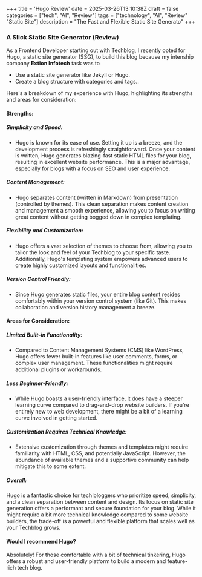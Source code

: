 +++
title = 'Hugo Review'
date = 2025-03-26T13:10:38Z
draft = false
categories = ["tech", "AI", "Review"]
tags = ["technology", "AI", "Review" "Static Site"]
description = "The Fast and Flexible Static Site Generato"
+++

### A Slick Static Site Generator (Review)

As a Frontend Developer starting out with Techblog, I recently opted for Hugo, a static site generator (SSG), to build this blog because my intenship company **Extion Infotech** task was to

  * Use a static site generator like Jekyll or Hugo.
  * Create a blog structure with categories and tags.. 

Here's a breakdown of my experience with Hugo, highlighting its strengths and areas for consideration:

#### Strengths:

 ##### Simplicity and Speed: 
  - Hugo is known for its ease of use. Setting it up is a breeze, and the development process is refreshingly straightforward. Once your content is written, Hugo generates blazing-fast static HTML files for your blog, resulting in excellent website performance. This is a major advantage, especially for blogs with a focus on SEO and user experience.

##### Content Management: 
  - Hugo separates content (written in Markdown) from presentation (controlled by themes). This clean separation makes content creation and management a smooth experience, allowing you to focus on writing great content without getting bogged down in complex templating.

##### Flexibility and Customization: 
  - Hugo offers a vast selection of themes to choose from, allowing you to tailor the look and feel of your Techblog to your specific taste. Additionally, Hugo's templating system empowers advanced users to create highly customized layouts and functionalities.

##### Version Control Friendly: 
  - Since Hugo generates static files, your entire blog content resides comfortably within your version control system (like Git). This makes collaboration and version history management a breeze.

#### Areas for Consideration:

##### Limited Built-in Functionality: 
   - Compared to Content Management Systems (CMS) like WordPress, Hugo offers fewer built-in features like user comments, forms, or complex user management. These functionalities might require additional plugins or workarounds.

##### Less Beginner-Friendly: 
   - While Hugo boasts a user-friendly interface, it does have a steeper learning curve compared to drag-and-drop website builders. If you're entirely new to web development, there might be a bit of a learning curve involved in getting started.

##### Customization Requires Technical Knowledge: 
   - Extensive customization through themes and templates might require familiarity with HTML, CSS, and potentially JavaScript. However, the abundance of available themes and a supportive community can help mitigate this to some extent.

##### Overall:

Hugo is a fantastic choice for tech bloggers who prioritize speed, simplicity, and a clean separation between content and design. Its focus on static site generation offers a performant and secure foundation for your blog. While it might require a bit more technical knowledge compared to some website builders, the trade-off is a powerful and flexible platform that scales well as your Techblog grows.

#### Would I recommend Hugo?

Absolutely!  For those comfortable with a bit of technical tinkering, Hugo offers a robust and user-friendly platform to build a modern and feature-rich tech blog.
